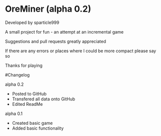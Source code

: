 # OreMiner (alpha 0.2)

Developed by sparticle999

A small project for fun - an attempt at an incremental game

Suggestions and pull requests greatly appreciated

If there are any errors or places where I could be more compact please say so

Thanks for playing

#Changelog

alpha 0.2
- Posted to GitHub
- Transfered all data onto GitHub
- Edited ReadMe

alpha 0.1
- Created basic game
- Added basic functionality
